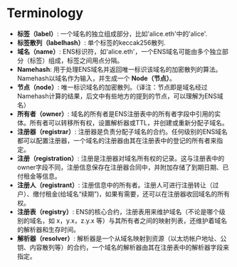 # Terminology

* **标签（label）**: 一个域名的独立组成部分，比如'alice.eth'中的'alice'.
* **标签散列（labelhash）**: 单个标签的keccak256散列.
* **域名（name）**: ENS标识符，如'alice.eth'，一个ENS域名可能由多个独立部分（标签）组成，标签之间用点分隔。
* **Namehash**: 用于处理ENS域名并返回唯一标识该域名的加密散列的算法。Namehash以域名作为输入，并生成一个 **Node（节点）**。
* **节点（node）**: 唯一标识域名的加密散列。（译注：节点即是域名经过Namehash计算的结果，后文中有些地方的提到的节点，可以理解为ENS域名）
* **所有者（owner）**: 域名的所有者是ENS注册表中的所有者字段中引用的实体。所有者可以转移所有权，设置解析器或TTL，并创建或重新分配子域名。
* **注册器（registrar）**: 注册器是负责分配子域名的合约。任何级别的ENS域名都可以配置注册器，一个域名的注册器由其在注册表中的登记的所有者来指定。
* **注册（registration）**: 注册是注册器对域名所有权的记录。这与注册表中的owner字段不同，注册信息保存在注册器合同中，并附加存储了到期日期、已付租金等信息。
* **注册人（registrant）**: 注册信息中的所有者。注册人可进行注册转让（过户）、缴付租金(给域名“续期”)，如果有需要，还可以在注册器收回域名的所有权。
* **注册表（registry）**: ENS的核心合约，注册表用来维护域名（不论是哪个级别的域名，如 x，y.x，z.y.x 等）与其所有者之间的映射列表，还维护着域名的解析器和生存时间。
* **解析器（resolver）**: 解析器是一个从域名映射到资源（以太坊帐户地址、公钥、内容散列等）的合约，一个域名的解析器由其在注册表中的解析器字段来指定。
